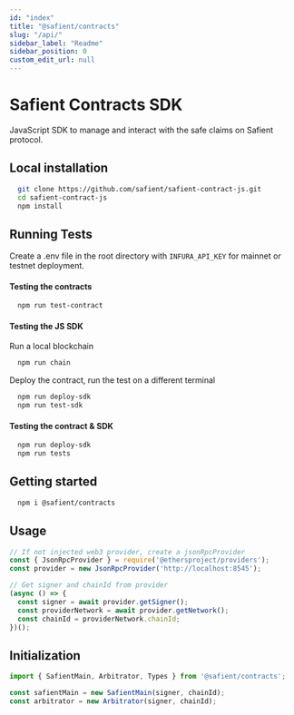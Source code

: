 ```yaml
---
id: "index"
title: "@safient/contracts"
slug: "/api/"
sidebar_label: "Readme"
sidebar_position: 0
custom_edit_url: null
---
```


# Safient Contracts SDK

JavaScript SDK to manage and interact with the safe claims on Safient protocol.

## Local installation

```bash
  git clone https://github.com/safient/safient-contract-js.git
  cd safient-contract-js
  npm install
```

## Running Tests

Create a .env file in the root directory with `INFURA_API_KEY` for mainnet or testnet deployment.

#### Testing the contracts

```bash
  npm run test-contract
```

#### Testing the JS SDK

Run a local blockchain

```bash
  npm run chain
```

Deploy the contract, run the test on a different terminal

```bash
  npm run deploy-sdk
  npm run test-sdk
```

#### Testing the contract & SDK

```bash
  npm run deploy-sdk
  npm run tests
```

## Getting started

```bash
  npm i @safient/contracts
```

## Usage

```javascript
// If not injected web3 provider, create a jsonRpcProvider
const { JsonRpcProvider } = require('@ethersproject/providers');
const provider = new JsonRpcProvider('http://localhost:8545');

// Get signer and chainId from provider
(async () => {
  const signer = await provider.getSigner();
  const providerNetwork = await provider.getNetwork();
  const chainId = providerNetwork.chainId;
})();
```

## Initialization

```javascript
import { SafientMain, Arbitrator, Types } from '@safient/contracts';

const safientMain = new SafientMain(signer, chainId);
const arbitrator = new Arbitrator(signer, chainId);
```
